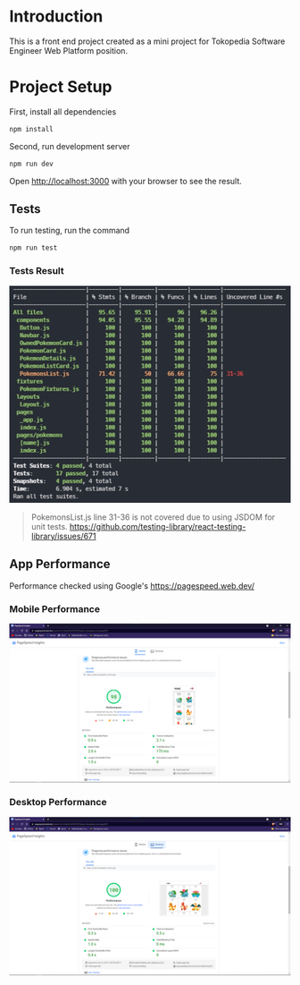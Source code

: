 # Introduction
This is a front end project created as a mini project for Tokopedia Software Engineer Web Platform position.


# Project Setup

First, install all dependencies
```bash
npm install
```
Second, run development server
```bash
npm run dev
```

Open [http://localhost:3000](http://localhost:3000) with your browser to see the result.

## Tests
To run testing, run the command
```bash
npm run test
```

### Tests Result
![Unit tests result](/docs/tests-result.jpg)
>PokemonsList.js line 31-36 is not covered due to using JSDOM for unit tests. https://github.com/testing-library/react-testing-library/issues/671

## App Performance
Performance checked using Google's https://pagespeed.web.dev/

### Mobile Performance
![Mobile performance using](/docs/mobile-performance.png)

### Desktop Performance
![Desktop performance using](/docs/desktop-performance.png)
